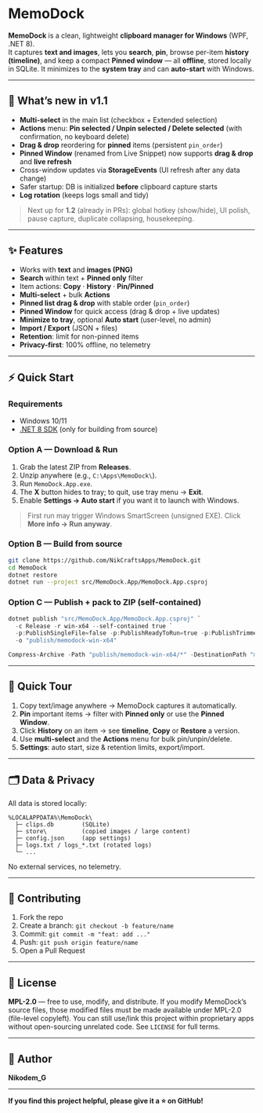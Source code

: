 # MemoDock

**MemoDock** is a clean, lightweight **clipboard manager for Windows** (WPF, .NET 8).  
It captures **text and images**, lets you **search**, **pin**, browse per-item **history (timeline)**, and keep a compact **Pinned window** — all **offline**, stored locally in SQLite. It minimizes to the **system tray** and can **auto-start** with Windows.

---

## 🚀 What’s new in **v1.1**
- **Multi-select** in the main list (checkbox + Extended selection)
- **Actions** menu: **Pin selected / Unpin selected / Delete selected** (with confirmation, no keyboard delete)
- **Drag & drop** reordering for **pinned** items (persistent `pin_order`)
- **Pinned Window** (renamed from Live Snippet) now supports **drag & drop** and **live refresh**
- Cross-window updates via **StorageEvents** (UI refresh after any data change)
- Safer startup: DB is initialized **before** clipboard capture starts
- **Log rotation** (keeps logs small and tidy)

> Next up for **1.2** (already in PRs): global hotkey (show/hide), UI polish, pause capture, duplicate collapsing, housekeeping.

---

## ✨ Features
- Works with **text** and **images (PNG)**
- **Search** within text + **Pinned only** filter
- Item actions: **Copy** · **History** · **Pin/Pinned**
- **Multi-select** + bulk **Actions**
- **Pinned list drag & drop** with stable order (`pin_order`)
- **Pinned Window** for quick access (drag & drop + live updates)
- **Minimize to tray**, optional **Auto start** (user-level, no admin)
- **Import / Export** (JSON + files)
- **Retention**: limit for non-pinned items
- **Privacy-first**: 100% offline, no telemetry

---

## ⚡ Quick Start

### Requirements
- Windows 10/11
- [.NET 8 SDK](https://dotnet.microsoft.com/download) (only for building from source)

### Option A — Download & Run
1. Grab the latest ZIP from **Releases**.
2. Unzip anywhere (e.g., `C:\Apps\MemoDock\`).
3. Run `MemoDock.App.exe`.
4. The **X** button hides to tray; to quit, use tray menu → **Exit**.
5. Enable **Settings → Auto start** if you want it to launch with Windows.

> First run may trigger Windows SmartScreen (unsigned EXE). Click **More info → Run anyway**.

### Option B — Build from source
```bash
git clone https://github.com/NikCraftsApps/MemoDock.git
cd MemoDock
dotnet restore
dotnet run --project src/MemoDock.App/MemoDock.App.csproj
````

### Option C — Publish + pack to ZIP (self-contained)

```powershell
dotnet publish "src/MemoDock.App/MemoDock.App.csproj" `
  -c Release -r win-x64 --self-contained true `
  -p:PublishSingleFile=false -p:PublishReadyToRun=true -p:PublishTrimmed=false `
  -o "publish/memodock-win-x64"

Compress-Archive -Path "publish/memodock-win-x64/*" -DestinationPath "memodock-vX.Y.Z-win-x64.zip" -Force
```

---

## 🧭 Quick Tour

1. Copy text/image anywhere → MemoDock captures it automatically.
2. **Pin** important items → filter with **Pinned only** or use the **Pinned Window**.
3. Click **History** on an item → see **timeline**, **Copy** or **Restore** a version.
4. Use **multi-select** and the **Actions** menu for bulk pin/unpin/delete.
5. **Settings**: auto start, size & retention limits, export/import.

---

## 🗂 Data & Privacy

All data is stored locally:

```
%LOCALAPPDATA%\MemoDock\
  ├─ clips.db        (SQLite)
  ├─ store\          (copied images / large content)
  ├─ config.json     (app settings)
  ├─ logs.txt / logs_*.txt (rotated logs)
  └─ ...
```

No external services, no telemetry.

---

## 🤝 Contributing

1. Fork the repo
2. Create a branch: `git checkout -b feature/name`
3. Commit: `git commit -m "feat: add ..."`
4. Push: `git push origin feature/name`
5. Open a Pull Request

---

## 📄 License

**MPL-2.0** — free to use, modify, and distribute. If you modify MemoDock’s source files, those modified files must be made available under MPL-2.0 (file-level copyleft). You can still use/link this project within proprietary apps without open-sourcing unrelated code. See `LICENSE` for full terms.

---

## 👤 Author

**Nikodem\_G**

---

**If you find this project helpful, please give it a ⭐ on GitHub!**
